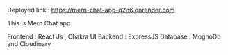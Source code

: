 Deployed link : https://mern-chat-app-q2n6.onrender.com

This is Mern Chat app

Frontend : React Js , Chakra UI
Backend : ExpressJS
Database : MognoDb and  Cloudinary



